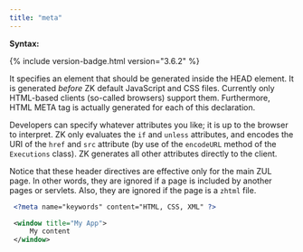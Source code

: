 ```yaml
---
title: "meta"
---
```


**Syntax:**

<?meta [''name0''="''value0''"] [''name1''="''value1''"] [''name2''="''value2''"]
    [if="..."] [unless="..."]?>

{% include version-badge.html version="3.6.2" %}

It specifies an element that should be generated inside the HEAD
element. It is generated *before* ZK default JavaScript and CSS files.
Currently only HTML-based clients (so-called browsers) support them.
Furthermore, HTML META tag is actually generated for each of this
declaration.

Developers can specify whatever attributes you like; it is up to the
browser to interpret. ZK only evaluates the `if` and `unless`
attributes, and encodes the URI of the `href` and `src` attribute (by
use of the `encodeURL` method of the `Executions` class). ZK generates
all other attributes directly to the client.

Notice that these header directives are effective only for the main ZUL
page. In other words, they are ignored if a page is included by another
pages or servlets. Also, they are ignored if the page is a `zhtml` file.

```xml
 <?meta name="keywords" content="HTML, CSS, XML" ?>

 <window title="My App">
     My content
 </window>
```



